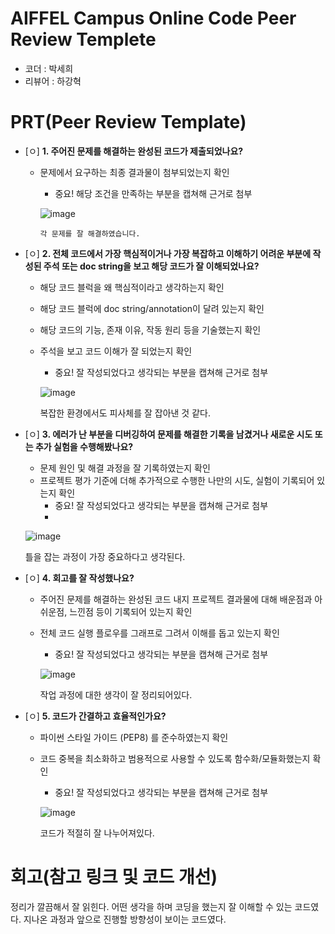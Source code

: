 # AIFFEL Campus Online Code Peer Review Templete
- 코더 : 박세희
- 리뷰어 : 하강혁


# PRT(Peer Review Template)
- [ㅇ]  **1. 주어진 문제를 해결하는 완성된 코드가 제출되었나요?**
    - 문제에서 요구하는 최종 결과물이 첨부되었는지 확인
        - 중요! 해당 조건을 만족하는 부분을 캡쳐해 근거로 첨부

        ![image](https://github.com/user-attachments/assets/f962a7ec-d30e-4000-af8d-29f40d731b7c)

  
          각 문제를 잘 해결하였습니다.
    
- [ㅇ]  **2. 전체 코드에서 가장 핵심적이거나 가장 복잡하고 이해하기 어려운 부분에 작성된 
주석 또는 doc string을 보고 해당 코드가 잘 이해되었나요?**
    - 해당 코드 블럭을 왜 핵심적이라고 생각하는지 확인
    - 해당 코드 블럭에 doc string/annotation이 달려 있는지 확인
    - 해당 코드의 기능, 존재 이유, 작동 원리 등을 기술했는지 확인
    - 주석을 보고 코드 이해가 잘 되었는지 확인
        - 중요! 잘 작성되었다고 생각되는 부분을 캡쳐해 근거로 첨부
 
         ![image](https://github.com/user-attachments/assets/d10b7b6c-bd02-4d0e-919f-fd20a3a94e4e)

  
        복잡한 환경에서도 피사체를 잘 잡아낸 것 같다.                 
        
- [ㅇ]  **3. 에러가 난 부분을 디버깅하여 문제를 해결한 기록을 남겼거나
새로운 시도 또는 추가 실험을 수행해봤나요?**
    - 문제 원인 및 해결 과정을 잘 기록하였는지 확인
    - 프로젝트 평가 기준에 더해 추가적으로 수행한 나만의 시도, 
    실험이 기록되어 있는지 확인
        - 중요! 잘 작성되었다고 생각되는 부분을 캡쳐해 근거로 첨부
        - 
     ![image](https://github.com/user-attachments/assets/5cd9622d-05dc-4764-b64c-905b896b50b7)

    틀을 잡는 과정이 가장 중요하다고 생각된다.

          
        
- [ㅇ]  **4. 회고를 잘 작성했나요?**
    - 주어진 문제를 해결하는 완성된 코드 내지 프로젝트 결과물에 대해
    배운점과 아쉬운점, 느낀점 등이 기록되어 있는지 확인
    - 전체 코드 실행 플로우를 그래프로 그려서 이해를 돕고 있는지 확인
        - 중요! 잘 작성되었다고 생각되는 부분을 캡쳐해 근거로 첨부

        ![image](https://github.com/user-attachments/assets/316e681f-bff0-4eed-a4e2-b0e24fd05175)

        작업 과정에 대한 생각이 잘 정리되어있다.
        
- [ㅇ]  **5. 코드가 간결하고 효율적인가요?**
    - 파이썬 스타일 가이드 (PEP8) 를 준수하였는지 확인
    - 코드 중복을 최소화하고 범용적으로 사용할 수 있도록 함수화/모듈화했는지 확인
        - 중요! 잘 작성되었다고 생각되는 부분을 캡쳐해 근거로 첨부

        ![image](https://github.com/user-attachments/assets/65ef07c8-566b-4c23-b275-13e52a6b1b66)

        코드가 적절히 잘 나누어져있다.

# 회고(참고 링크 및 코드 개선)

정리가 깔끔해서 잘 읽힌다. 어떤 생각을 하며 코딩을 했는지 잘 이해할 수 있는 코드였다. 지나온 과정과 앞으로 진행할 방향성이 보이는 코드였다.
